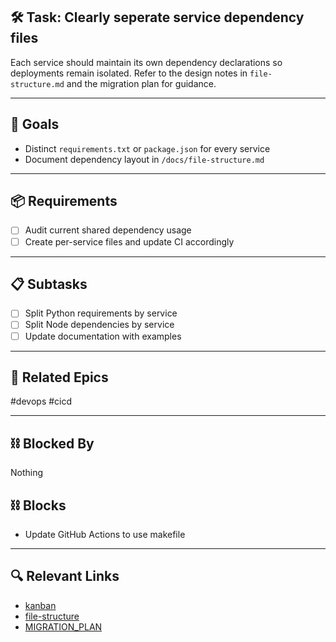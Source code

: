 ## 🛠️ Task: Clearly seperate service dependency files

Each service should maintain its own dependency declarations so deployments remain isolated. Refer to the design notes in `file-structure.md` and the migration plan for guidance.

---

## 🎯 Goals
- Distinct `requirements.txt` or `package.json` for every service
- Document dependency layout in `/docs/file-structure.md`

---

## 📦 Requirements
- [ ] Audit current shared dependency usage
- [ ] Create per-service files and update CI accordingly

---

## 📋 Subtasks
- [ ] Split Python requirements by service
- [ ] Split Node dependencies by service
- [ ] Update documentation with examples

---

## 🔗 Related Epics
#devops #cicd

---

## ⛓️ Blocked By
Nothing

## ⛓️ Blocks
- Update GitHub Actions to use makefile

---

## 🔍 Relevant Links
- [kanban](../boards/kanban.md)
- [file-structure](../file-structure.md)
- [MIGRATION_PLAN](../MIGRATION_PLAN.md)
